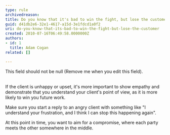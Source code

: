 ```yaml
---
type: rule
archivedreason: 
title: Do you know that it's bad to win the fight, but lose the customer?
guid: d41db2e6-32e1-4617-a15d-3e1fdcd1a0f2
uri: do-you-know-that-its-bad-to-win-the-fight-but-lose-the-customer
created: 2010-07-16T06:49:58.0000000Z
authors:
- id: 1
  title: Adam Cogan
related: []

---
```



This field should not be null (Remove me when you edit this field).
<br><excerpt class='endintro'></excerpt><br>

  <p>If the client is unhappy or upset, it's more important to show empathy and demonstrate that you understand your client's point of view, as it is more likely to win you future work. </p>
<p>Make sure you start a reply to an angry client with something like &quot;I understand your frustration, and I think I can stop this happening again&quot;. </p>
<p>At this point in time, you want to aim for a compromise, where each party meets the other somewhere in the middle.</p>



